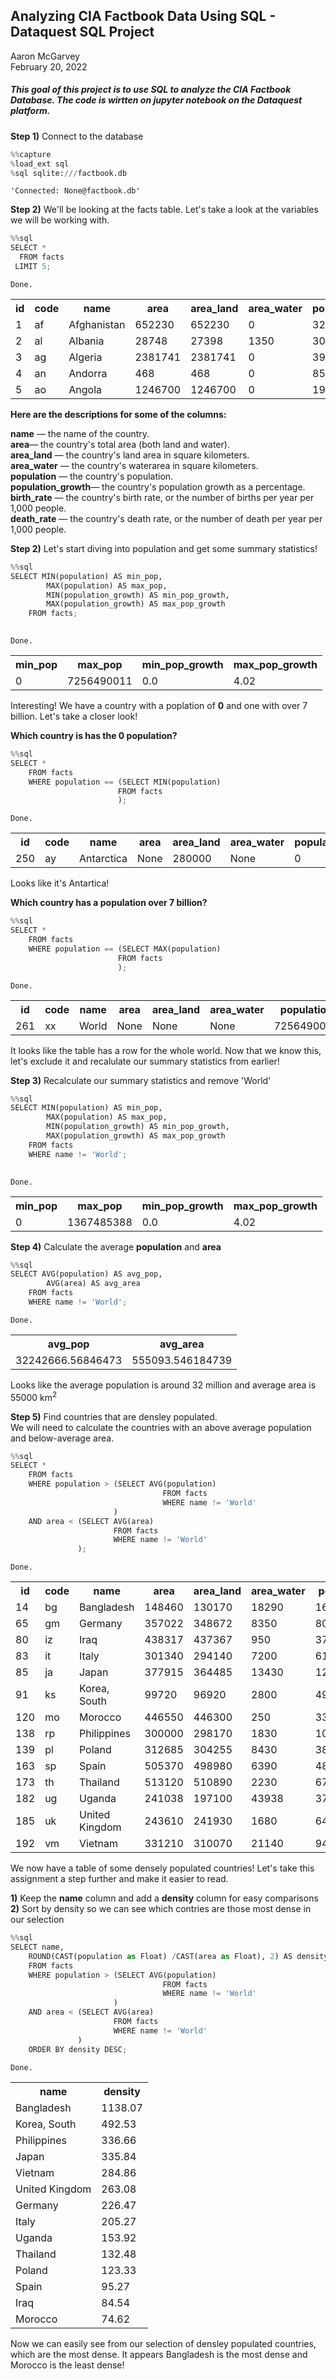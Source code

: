 
## Analyzing CIA Factbook Data Using SQL - Dataquest SQL Project

Aaron McGarvey  
February 20, 2022

##### This goal of this project is to use SQL to analyze the CIA Factbook Database. The code is wirtten on jupyter notebook on the Dataquest platform.


**Step 1)** Connect to the database


```python
%%capture
%load_ext sql
%sql sqlite:///factbook.db
```




    'Connected: None@factbook.db'



**Step 2)** We'll be looking at the facts table. Let's take a look at the variables we will be working with.


```python
%%sql
SELECT *
  FROM facts
 LIMIT 5;
```

    Done.





<table>
    <tr>
        <th>id</th>
        <th>code</th>
        <th>name</th>
        <th>area</th>
        <th>area_land</th>
        <th>area_water</th>
        <th>population</th>
        <th>population_growth</th>
        <th>birth_rate</th>
        <th>death_rate</th>
        <th>migration_rate</th>
    </tr>
    <tr>
        <td>1</td>
        <td>af</td>
        <td>Afghanistan</td>
        <td>652230</td>
        <td>652230</td>
        <td>0</td>
        <td>32564342</td>
        <td>2.32</td>
        <td>38.57</td>
        <td>13.89</td>
        <td>1.51</td>
    </tr>
    <tr>
        <td>2</td>
        <td>al</td>
        <td>Albania</td>
        <td>28748</td>
        <td>27398</td>
        <td>1350</td>
        <td>3029278</td>
        <td>0.3</td>
        <td>12.92</td>
        <td>6.58</td>
        <td>3.3</td>
    </tr>
    <tr>
        <td>3</td>
        <td>ag</td>
        <td>Algeria</td>
        <td>2381741</td>
        <td>2381741</td>
        <td>0</td>
        <td>39542166</td>
        <td>1.84</td>
        <td>23.67</td>
        <td>4.31</td>
        <td>0.92</td>
    </tr>
    <tr>
        <td>4</td>
        <td>an</td>
        <td>Andorra</td>
        <td>468</td>
        <td>468</td>
        <td>0</td>
        <td>85580</td>
        <td>0.12</td>
        <td>8.13</td>
        <td>6.96</td>
        <td>0.0</td>
    </tr>
    <tr>
        <td>5</td>
        <td>ao</td>
        <td>Angola</td>
        <td>1246700</td>
        <td>1246700</td>
        <td>0</td>
        <td>19625353</td>
        <td>2.78</td>
        <td>38.78</td>
        <td>11.49</td>
        <td>0.46</td>
    </tr>
</table>



**Here are the descriptions for some of the columns:**

**name** — the name of the country.  
**area**— the country's total area (both land and water).  
**area_land** — the country's land area in square kilometers.  
**area_water** — the country's waterarea in square kilometers.  
**population** — the country's population.  
**population_growth**— the country's population growth as a percentage.  
**birth_rate** — the country's birth rate, or the number of births per year per 1,000 people.  
**death_rate** — the country's death rate, or the number of death per year per 1,000 people.  

**Step 2)** Let's start diving into population and get some summary statistics!


```python
%%sql
SELECT MIN(population) AS min_pop,
        MAX(population) AS max_pop, 
        MIN(population_growth) AS min_pop_growth,
        MAX(population_growth) AS max_pop_growth
    FROM facts;
        
```

    Done.





<table>
    <tr>
        <th>min_pop</th>
        <th>max_pop</th>
        <th>min_pop_growth</th>
        <th>max_pop_growth</th>
    </tr>
    <tr>
        <td>0</td>
        <td>7256490011</td>
        <td>0.0</td>
        <td>4.02</td>
    </tr>
</table>



Interesting! We have a country with a poplation of **0** and one with over 7 billion. Let's take a closer look!

**Which country is has the 0 population?**


```python
%%sql
SELECT *
    FROM facts
    WHERE population == (SELECT MIN(population)
                        FROM facts
                        );
```

    Done.





<table>
    <tr>
        <th>id</th>
        <th>code</th>
        <th>name</th>
        <th>area</th>
        <th>area_land</th>
        <th>area_water</th>
        <th>population</th>
        <th>population_growth</th>
        <th>birth_rate</th>
        <th>death_rate</th>
        <th>migration_rate</th>
    </tr>
    <tr>
        <td>250</td>
        <td>ay</td>
        <td>Antarctica</td>
        <td>None</td>
        <td>280000</td>
        <td>None</td>
        <td>0</td>
        <td>None</td>
        <td>None</td>
        <td>None</td>
        <td>None</td>
    </tr>
</table>



Looks like it's Antartica!

**Which country has a population over 7 billion?**


```python
%%sql
SELECT *
    FROM facts
    WHERE population == (SELECT MAX(population)
                        FROM facts
                        );
```

    Done.





<table>
    <tr>
        <th>id</th>
        <th>code</th>
        <th>name</th>
        <th>area</th>
        <th>area_land</th>
        <th>area_water</th>
        <th>population</th>
        <th>population_growth</th>
        <th>birth_rate</th>
        <th>death_rate</th>
        <th>migration_rate</th>
    </tr>
    <tr>
        <td>261</td>
        <td>xx</td>
        <td>World</td>
        <td>None</td>
        <td>None</td>
        <td>None</td>
        <td>7256490011</td>
        <td>1.08</td>
        <td>18.6</td>
        <td>7.8</td>
        <td>None</td>
    </tr>
</table>



It looks like the table has a row for the whole world. Now that we know this, let's exclude it and recalulate our summary statistics from earlier!

**Step 3)** Recalculate our summary statistics and remove 'World'


```python
%%sql
SELECT MIN(population) AS min_pop,
        MAX(population) AS max_pop, 
        MIN(population_growth) AS min_pop_growth,
        MAX(population_growth) AS max_pop_growth
    FROM facts
    WHERE name != 'World';
        
```

    Done.





<table>
    <tr>
        <th>min_pop</th>
        <th>max_pop</th>
        <th>min_pop_growth</th>
        <th>max_pop_growth</th>
    </tr>
    <tr>
        <td>0</td>
        <td>1367485388</td>
        <td>0.0</td>
        <td>4.02</td>
    </tr>
</table>



**Step 4)** Calculate the average **population** and **area**


```python
%%sql
SELECT AVG(population) AS avg_pop,
        AVG(area) AS avg_area 
    FROM facts
    WHERE name != 'World';
```

    Done.





<table>
    <tr>
        <th>avg_pop</th>
        <th>avg_area</th>
    </tr>
    <tr>
        <td>32242666.56846473</td>
        <td>555093.546184739</td>
    </tr>
</table>



Looks like the average population is around 32 million and average area is 55000 km<sup>2</sup>

**Step 5)** Find countries that are densley populated.    
We will need to calculate the countries with an above average population and below-average area.


```python
%%sql
SELECT *
    FROM facts
    WHERE population > (SELECT AVG(population)
                                  FROM facts
                                  WHERE name != 'World'
                       )                
    AND area < (SELECT AVG(area)
                       FROM facts
                       WHERE name != 'World'
               );
```

    Done.





<table>
    <tr>
        <th>id</th>
        <th>code</th>
        <th>name</th>
        <th>area</th>
        <th>area_land</th>
        <th>area_water</th>
        <th>population</th>
        <th>population_growth</th>
        <th>birth_rate</th>
        <th>death_rate</th>
        <th>migration_rate</th>
    </tr>
    <tr>
        <td>14</td>
        <td>bg</td>
        <td>Bangladesh</td>
        <td>148460</td>
        <td>130170</td>
        <td>18290</td>
        <td>168957745</td>
        <td>1.6</td>
        <td>21.14</td>
        <td>5.61</td>
        <td>0.46</td>
    </tr>
    <tr>
        <td>65</td>
        <td>gm</td>
        <td>Germany</td>
        <td>357022</td>
        <td>348672</td>
        <td>8350</td>
        <td>80854408</td>
        <td>0.17</td>
        <td>8.47</td>
        <td>11.42</td>
        <td>1.24</td>
    </tr>
    <tr>
        <td>80</td>
        <td>iz</td>
        <td>Iraq</td>
        <td>438317</td>
        <td>437367</td>
        <td>950</td>
        <td>37056169</td>
        <td>2.93</td>
        <td>31.45</td>
        <td>3.77</td>
        <td>1.62</td>
    </tr>
    <tr>
        <td>83</td>
        <td>it</td>
        <td>Italy</td>
        <td>301340</td>
        <td>294140</td>
        <td>7200</td>
        <td>61855120</td>
        <td>0.27</td>
        <td>8.74</td>
        <td>10.19</td>
        <td>4.1</td>
    </tr>
    <tr>
        <td>85</td>
        <td>ja</td>
        <td>Japan</td>
        <td>377915</td>
        <td>364485</td>
        <td>13430</td>
        <td>126919659</td>
        <td>0.16</td>
        <td>7.93</td>
        <td>9.51</td>
        <td>0.0</td>
    </tr>
    <tr>
        <td>91</td>
        <td>ks</td>
        <td>Korea, South</td>
        <td>99720</td>
        <td>96920</td>
        <td>2800</td>
        <td>49115196</td>
        <td>0.14</td>
        <td>8.19</td>
        <td>6.75</td>
        <td>0.0</td>
    </tr>
    <tr>
        <td>120</td>
        <td>mo</td>
        <td>Morocco</td>
        <td>446550</td>
        <td>446300</td>
        <td>250</td>
        <td>33322699</td>
        <td>1.0</td>
        <td>18.2</td>
        <td>4.81</td>
        <td>3.36</td>
    </tr>
    <tr>
        <td>138</td>
        <td>rp</td>
        <td>Philippines</td>
        <td>300000</td>
        <td>298170</td>
        <td>1830</td>
        <td>100998376</td>
        <td>1.61</td>
        <td>24.27</td>
        <td>6.11</td>
        <td>2.09</td>
    </tr>
    <tr>
        <td>139</td>
        <td>pl</td>
        <td>Poland</td>
        <td>312685</td>
        <td>304255</td>
        <td>8430</td>
        <td>38562189</td>
        <td>0.09</td>
        <td>9.74</td>
        <td>10.19</td>
        <td>0.46</td>
    </tr>
    <tr>
        <td>163</td>
        <td>sp</td>
        <td>Spain</td>
        <td>505370</td>
        <td>498980</td>
        <td>6390</td>
        <td>48146134</td>
        <td>0.89</td>
        <td>9.64</td>
        <td>9.04</td>
        <td>8.31</td>
    </tr>
    <tr>
        <td>173</td>
        <td>th</td>
        <td>Thailand</td>
        <td>513120</td>
        <td>510890</td>
        <td>2230</td>
        <td>67976405</td>
        <td>0.34</td>
        <td>11.19</td>
        <td>7.8</td>
        <td>0.0</td>
    </tr>
    <tr>
        <td>182</td>
        <td>ug</td>
        <td>Uganda</td>
        <td>241038</td>
        <td>197100</td>
        <td>43938</td>
        <td>37101745</td>
        <td>3.24</td>
        <td>43.79</td>
        <td>10.69</td>
        <td>0.74</td>
    </tr>
    <tr>
        <td>185</td>
        <td>uk</td>
        <td>United Kingdom</td>
        <td>243610</td>
        <td>241930</td>
        <td>1680</td>
        <td>64088222</td>
        <td>0.54</td>
        <td>12.17</td>
        <td>9.35</td>
        <td>2.54</td>
    </tr>
    <tr>
        <td>192</td>
        <td>vm</td>
        <td>Vietnam</td>
        <td>331210</td>
        <td>310070</td>
        <td>21140</td>
        <td>94348835</td>
        <td>0.97</td>
        <td>15.96</td>
        <td>5.93</td>
        <td>0.3</td>
    </tr>
</table>



We now have a table of some densely populated countries! Let's take this assignment a step further and make it easier to read.  

**1)** Keep the **name** column and add a **density** column for easy comparisons  
**2)** Sort by density so we can see which contries are those most dense in our selection  


```python
%%sql
SELECT name, 
    ROUND(CAST(population as Float) /CAST(area as Float), 2) AS density
    FROM facts
    WHERE population > (SELECT AVG(population)
                                  FROM facts
                                  WHERE name != 'World'
                       )                
    AND area < (SELECT AVG(area)
                       FROM facts
                       WHERE name != 'World'
               )
    ORDER BY density DESC;
```

    Done.





<table>
    <tr>
        <th>name</th>
        <th>density</th>
    </tr>
    <tr>
        <td>Bangladesh</td>
        <td>1138.07</td>
    </tr>
    <tr>
        <td>Korea, South</td>
        <td>492.53</td>
    </tr>
    <tr>
        <td>Philippines</td>
        <td>336.66</td>
    </tr>
    <tr>
        <td>Japan</td>
        <td>335.84</td>
    </tr>
    <tr>
        <td>Vietnam</td>
        <td>284.86</td>
    </tr>
    <tr>
        <td>United Kingdom</td>
        <td>263.08</td>
    </tr>
    <tr>
        <td>Germany</td>
        <td>226.47</td>
    </tr>
    <tr>
        <td>Italy</td>
        <td>205.27</td>
    </tr>
    <tr>
        <td>Uganda</td>
        <td>153.92</td>
    </tr>
    <tr>
        <td>Thailand</td>
        <td>132.48</td>
    </tr>
    <tr>
        <td>Poland</td>
        <td>123.33</td>
    </tr>
    <tr>
        <td>Spain</td>
        <td>95.27</td>
    </tr>
    <tr>
        <td>Iraq</td>
        <td>84.54</td>
    </tr>
    <tr>
        <td>Morocco</td>
        <td>74.62</td>
    </tr>
</table>



Now we can easily see from our selection of densley populated countries, which are the most dense. It appears Bangladesh is the most dense and Morocco is the least dense!
